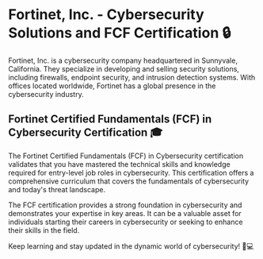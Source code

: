 # Fortinet, Inc. - Cybersecurity Solutions and FCF Certification 🔒

Fortinet, Inc. is a cybersecurity company headquartered in Sunnyvale, California. They specialize in developing and selling security solutions, including firewalls, endpoint security, and intrusion detection systems. With offices located worldwide, Fortinet has a global presence in the cybersecurity industry.

## Fortinet Certified Fundamentals (FCF) in Cybersecurity Certification 🎓

The Fortinet Certified Fundamentals (FCF) in Cybersecurity certification validates that you have mastered the technical skills and knowledge required for entry-level job roles in cybersecurity. This certification offers a comprehensive curriculum that covers the fundamentals of cybersecurity and today's threat landscape.

The FCF certification provides a strong foundation in cybersecurity and demonstrates your expertise in key areas. It can be a valuable asset for individuals starting their careers in cybersecurity or seeking to enhance their skills in the field.

Keep learning and stay updated in the dynamic world of cybersecurity! 💪💻